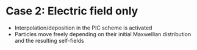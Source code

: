 # Case 2: Electric field only
- Interpolation/deposition in the PIC scheme is activated
- Particles move freely depending on their initial Maxwellian distribution and the resulting self-fields
